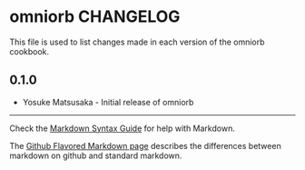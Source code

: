 omniorb CHANGELOG
=================

This file is used to list changes made in each version of the omniorb cookbook.

0.1.0
-----
- Yosuke Matsusaka - Initial release of omniorb

- - -
Check the [Markdown Syntax Guide](http://daringfireball.net/projects/markdown/syntax) for help with Markdown.

The [Github Flavored Markdown page](http://github.github.com/github-flavored-markdown/) describes the differences between markdown on github and standard markdown.
